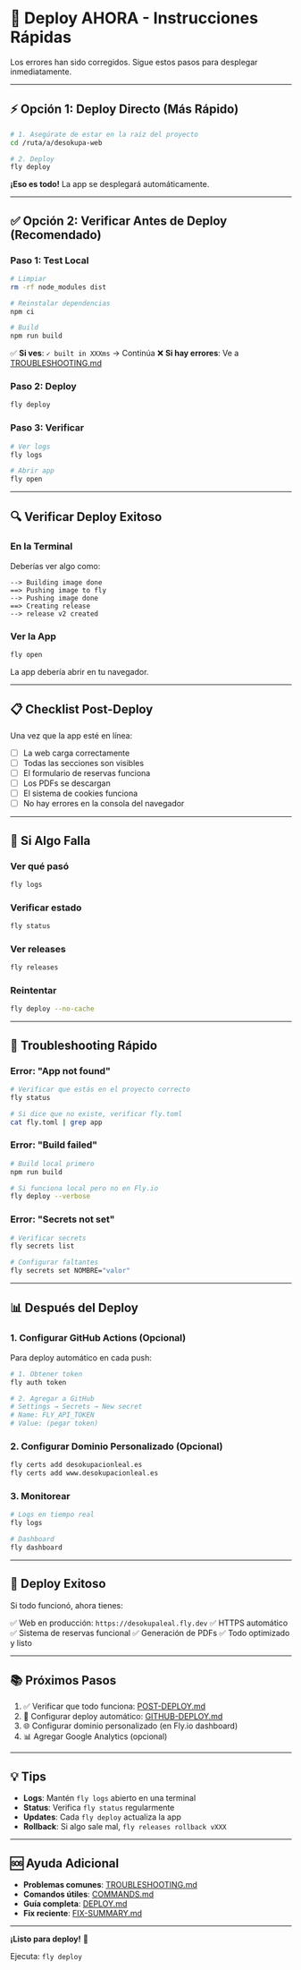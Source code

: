 # 🚀 Deploy AHORA - Instrucciones Rápidas

Los errores han sido corregidos. Sigue estos pasos para desplegar inmediatamente.

---

## ⚡ Opción 1: Deploy Directo (Más Rápido)

```bash
# 1. Asegúrate de estar en la raíz del proyecto
cd /ruta/a/desokupa-web

# 2. Deploy
fly deploy
```

**¡Eso es todo!** La app se desplegará automáticamente.

---

## ✅ Opción 2: Verificar Antes de Deploy (Recomendado)

### Paso 1: Test Local
```bash
# Limpiar
rm -rf node_modules dist

# Reinstalar dependencias
npm ci

# Build
npm run build
```

✅ **Si ves**: `✓ built in XXXms` → Continúa
❌ **Si hay errores**: Ve a [TROUBLESHOOTING.md](./TROUBLESHOOTING.md)

### Paso 2: Deploy
```bash
fly deploy
```

### Paso 3: Verificar
```bash
# Ver logs
fly logs

# Abrir app
fly open
```

---

## 🔍 Verificar Deploy Exitoso

### En la Terminal
Deberías ver algo como:
```
--> Building image done
==> Pushing image to fly
--> Pushing image done
==> Creating release
--> release v2 created
```

### Ver la App
```bash
fly open
```

La app debería abrir en tu navegador.

---

## 📋 Checklist Post-Deploy

Una vez que la app esté en línea:

- [ ] La web carga correctamente
- [ ] Todas las secciones son visibles
- [ ] El formulario de reservas funciona
- [ ] Los PDFs se descargan
- [ ] El sistema de cookies funciona
- [ ] No hay errores en la consola del navegador

---

## 🐛 Si Algo Falla

### Ver qué pasó
```bash
fly logs
```

### Verificar estado
```bash
fly status
```

### Ver releases
```bash
fly releases
```

### Reintentar
```bash
fly deploy --no-cache
```

---

## 🔧 Troubleshooting Rápido

### Error: "App not found"
```bash
# Verificar que estás en el proyecto correcto
fly status

# Si dice que no existe, verificar fly.toml
cat fly.toml | grep app
```

### Error: "Build failed"
```bash
# Build local primero
npm run build

# Si funciona local pero no en Fly.io
fly deploy --verbose
```

### Error: "Secrets not set"
```bash
# Verificar secrets
fly secrets list

# Configurar faltantes
fly secrets set NOMBRE="valor"
```

---

## 📊 Después del Deploy

### 1. Configurar GitHub Actions (Opcional)
Para deploy automático en cada push:

```bash
# 1. Obtener token
fly auth token

# 2. Agregar a GitHub
# Settings → Secrets → New secret
# Name: FLY_API_TOKEN
# Value: (pegar token)
```

### 2. Configurar Dominio Personalizado (Opcional)
```bash
fly certs add desokupacionleal.es
fly certs add www.desokupacionleal.es
```

### 3. Monitorear
```bash
# Logs en tiempo real
fly logs

# Dashboard
fly dashboard
```

---

## 🎉 Deploy Exitoso

Si todo funcionó, ahora tienes:

✅ Web en producción: `https://desokupaleal.fly.dev`
✅ HTTPS automático
✅ Sistema de reservas funcional
✅ Generación de PDFs
✅ Todo optimizado y listo

---

## 📚 Próximos Pasos

1. ✅ Verificar que todo funciona: [POST-DEPLOY.md](./POST-DEPLOY.md)
2. 🤖 Configurar deploy automático: [GITHUB-DEPLOY.md](./GITHUB-DEPLOY.md)
3. 🌐 Configurar dominio personalizado (en Fly.io dashboard)
4. 📊 Agregar Google Analytics (opcional)

---

## 💡 Tips

- **Logs**: Mantén `fly logs` abierto en una terminal
- **Status**: Verifica `fly status` regularmente
- **Updates**: Cada `fly deploy` actualiza la app
- **Rollback**: Si algo sale mal, `fly releases rollback vXXX`

---

## 🆘 Ayuda Adicional

- **Problemas comunes**: [TROUBLESHOOTING.md](./TROUBLESHOOTING.md)
- **Comandos útiles**: [COMMANDS.md](./COMMANDS.md)
- **Guía completa**: [DEPLOY.md](./DEPLOY.md)
- **Fix reciente**: [FIX-SUMMARY.md](./FIX-SUMMARY.md)

---

**¡Listo para deploy!** 🚀

Ejecuta: `fly deploy`
